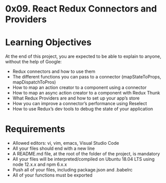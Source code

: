 # 0x09. React Redux Connectors and Providers
# Learning Objectives
At the end of this project, you are expected to be able to explain to anyone, without the help of Google:

- Redux connectors and how to use them
- The different functions you can pass to a connector (mapStateToProps, mapDispatchToPros)
- How to map an action creator to a component using a connector
- How to map an async action creator to a component with Redux Thunk
- What Redux Providers are and how to set up your app’s store
- How you can improve a connector’s performance using Reselect
- How to use Redux’s dev tools to debug the state of your application

# Requirements
- Allowed editors: vi, vim, emacs, Visual Studio Code
- All your files should end with a new line
- A README.md file, at the root of the folder of the project, is mandatory
- All your files will be interpreted/compiled on Ubuntu 18.04 LTS using node 12.x.x and npm 6.x.x
- Push all of your files, including package.json and .babelrc
- All of your functions must be exported
 
